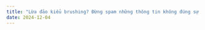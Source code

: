 ```yaml
---
title: "Lừa đảo kiểu brushing? Đừng spam những thông tin không đúng sự thật."
date: 2024-12-04
---
```

